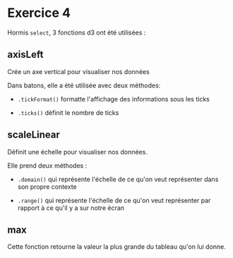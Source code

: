# Exercice 4

Hormis `select`, 3 fonctions d3 ont été utilisées :



## axisLeft

Crée un axe vertical pour visualiser nos données

Dans batons, elle a été utilisée avec deux méthodes:

- `.tickFormat()` formatte l'affichage des informations sous les ticks

- `.ticks()` définit le nombre de ticks

  

## scaleLinear

Définit une échelle pour visualiser nos données.

Elle prend deux méthodes :

- `.domain()` qui représente l'échelle de ce qu'on veut représenter dans son propre contexte

- `.range()` qui représente l'échelle de ce qu'on veut représenter par rapport à ce qu'il y a sur notre écran

  

## max

Cette fonction retourne la valeur la plus grande du tableau qu'on lui donne.